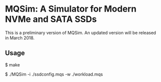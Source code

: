 # MQSim: A Simulator for Modern NVMe and SATA SSDs

This is a preliminary version of MQSim. An updated version will be released in March 2018.


## Usage

$ make

$ ./MQSim -i ./ssdconfig.mqs -w ./workload.mqs

